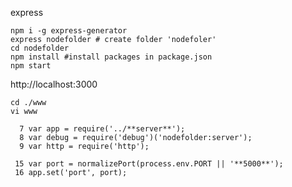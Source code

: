 

express 

`````
npm i -g express-generator
express nodefolder # create folder 'nodefoler'
cd nodefolder
npm install #install packages in package.json
npm start
`````


http://localhost:3000

`````
cd ./www
vi www
`````

`````
  7 var app = require('../**server**');
  8 var debug = require('debug')('nodefolder:server');
  9 var http = require('http');

 15 var port = normalizePort(process.env.PORT || '**5000**');
 16 app.set('port', port);


`````
